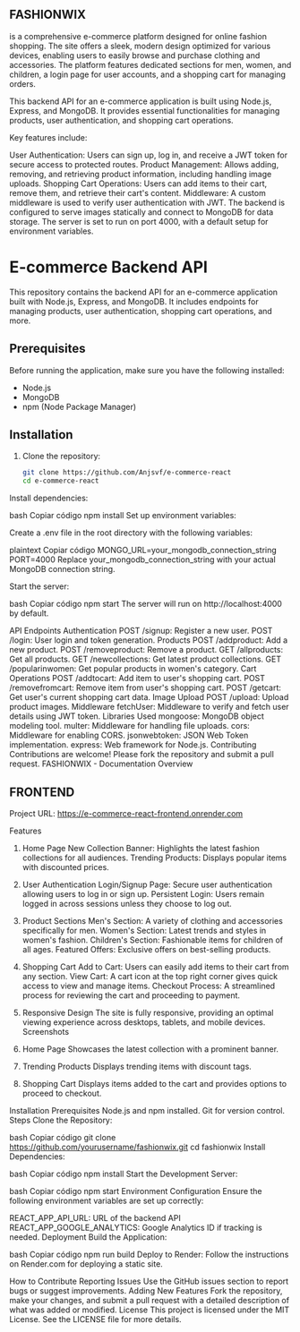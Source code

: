 <H2>FASHIONWIX</h2>
 is a comprehensive e-commerce platform designed for online fashion shopping. The site offers a sleek, modern design optimized for various devices, enabling users to easily browse and purchase clothing and accessories. The platform features dedicated sections for men, women, and children, a login page for user accounts, and a shopping cart for managing orders.

This backend API for an e-commerce application is built using Node.js, Express, and MongoDB. It provides essential functionalities for managing products, user authentication, and shopping cart operations.

Key features include:

User Authentication: Users can sign up, log in, and receive a JWT token for secure access to protected routes.
Product Management: Allows adding, removing, and retrieving product information, including handling image uploads.
Shopping Cart Operations: Users can add items to their cart, remove them, and retrieve their cart's content.
Middleware: A custom middleware is used to verify user authentication with JWT.
The backend is configured to serve images statically and connect to MongoDB for data storage. The server is set to run on port 4000, with a default setup for environment variables.

# E-commerce Backend API

This repository contains the backend API for an e-commerce application built with Node.js, Express, and MongoDB. It includes endpoints for managing products, user authentication, shopping cart operations, and more.

## Prerequisites

Before running the application, make sure you have the following installed:

- Node.js
- MongoDB
- npm (Node Package Manager)

## Installation

1. Clone the repository:

   ```bash
   git clone https://github.com/Anjsvf/e-commerce-react
   cd e-commerce-react
Install dependencies:

bash
Copiar código
npm install
Set up environment variables:

Create a .env file in the root directory with the following variables:

plaintext
Copiar código
MONGO_URL=your_mongodb_connection_string
PORT=4000
Replace your_mongodb_connection_string with your actual MongoDB connection string.

Start the server:

bash
Copiar código
npm start
The server will run on http://localhost:4000 by default.

API Endpoints
Authentication
POST /signup: Register a new user.
POST /login: User login and token generation.
Products
POST /addproduct: Add a new product.
POST /removeproduct: Remove a product.
GET /allproducts: Get all products.
GET /newcollections: Get latest product collections.
GET /popularinwomen: Get popular products in women's category.
Cart Operations
POST /addtocart: Add item to user's shopping cart.
POST /removefromcart: Remove item from user's shopping cart.
POST /getcart: Get user's current shopping cart data.
Image Upload
POST /upload: Upload product images.
Middleware
fetchUser: Middleware to verify and fetch user details using JWT token.
Libraries Used
mongoose: MongoDB object modeling tool.
multer: Middleware for handling file uploads.
cors: Middleware for enabling CORS.
jsonwebtoken: JSON Web Token implementation.
express: Web framework for Node.js.
Contributing
Contributions are welcome! Please fork the repository and submit a pull request.
FASHIONWIX - Documentation
Overview

<h2>FRONTEND</h2>

Project URL: https://e-commerce-react-frontend.onrender.com

Features
1. Home Page
New Collection Banner: Highlights the latest fashion collections for all audiences.
Trending Products: Displays popular items with discounted prices.
2. User Authentication
Login/Signup Page: Secure user authentication allowing users to log in or sign up.
Persistent Login: Users remain logged in across sessions unless they choose to log out.
3. Product Sections
Men's Section: A variety of clothing and accessories specifically for men.
Women's Section: Latest trends and styles in women's fashion.
Children's Section: Fashionable items for children of all ages.
Featured Offers: Exclusive offers on best-selling products.
4. Shopping Cart
Add to Cart: Users can easily add items to their cart from any section.
View Cart: A cart icon at the top right corner gives quick access to view and manage items.
Checkout Process: A streamlined process for reviewing the cart and proceeding to payment.
5. Responsive Design
The site is fully responsive, providing an optimal viewing experience across desktops, tablets, and mobile devices.
Screenshots
1. Home Page
Showcases the latest collection with a prominent banner.

2. Trending Products
Displays trending items with discount tags.

3. Shopping Cart
Displays items added to the cart and provides options to proceed to checkout.

Installation
Prerequisites
Node.js and npm installed.
Git for version control.
Steps
Clone the Repository:

bash
Copiar código
git clone https://github.com/yourusername/fashionwix.git
cd fashionwix
Install Dependencies:

bash
Copiar código
npm install
Start the Development Server:

bash
Copiar código
npm start
Environment Configuration
Ensure the following environment variables are set up correctly:

REACT_APP_API_URL: URL of the backend API 
REACT_APP_GOOGLE_ANALYTICS: Google Analytics ID if tracking is needed.
Deployment
Build the Application:

bash
Copiar código
npm run build
Deploy to Render:
Follow the instructions on Render.com for deploying a static site.

How to Contribute
Reporting Issues
Use the GitHub issues section to report bugs or suggest improvements.
Adding New Features
Fork the repository, make your changes, and submit a pull request with a detailed description of what was added or modified.
License
This project is licensed under the MIT License. See the LICENSE file for more details.